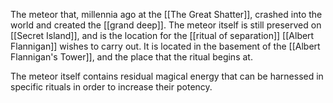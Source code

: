 The meteor that, millennia ago at the [[The Great Shatter]], crashed into the world and created the [[grand deep]]. The meteor itself is still preserved on [[Secret Island]], and is the location for the [[ritual of separation]] [[Albert Flannigan]] wishes to carry out. It is located in the basement of the [[Albert Flannigan's Tower]], and the place that the ritual begins at.

The meteor itself contains residual magical energy that can be harnessed in specific rituals in order to increase their potency.